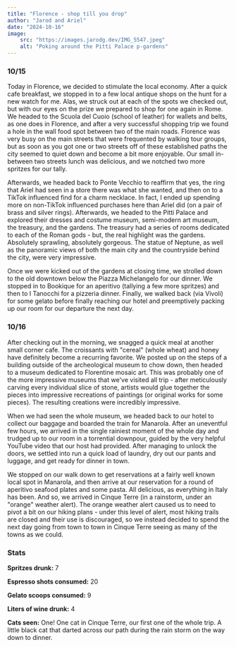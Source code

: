 ```yaml
---
title: "Florence - shop till you drop"
author: "Jarod and Ariel"
date: "2024-10-16"
image:
    src: "https://images.jarodg.dev/IMG_5547.jpeg"
    alt: "Poking around the Pitti Palace p-gardens"
---
```


### 10/15

Today in Florence, we decided to stimulate the local economy. After a quick cafe breakfast, we stopped in to a few local antique shops on the hunt for a new watch for me. Alas, we struck out at each of the spots we checked out, but with our eyes on the prize we prepared to shop for one again in Rome. We headed to the Scuola del Cuoio (school of leather) for wallets and belts, as one does in Florence, and after a very successful shopping trip we found a hole in the wall food spot between two of the main roads. Florence was very busy on the main streets that were frequented by walking tour groups, but as soon as you got one or two streets off of these established paths the city seemed to quiet down and become a bit more enjoyable. Our small in-between two streets lunch was delicious, and we notched two more spritzes for our tally.

Afterwards, we headed back to Ponte Vecchio to reaffirm that yes, the ring that Ariel had seen in a store there was what she wanted, and then on to a TikTok influenced find for a charm necklace. In fact, I ended up spending more on non-TikTok influenced purchases here than Ariel did (on a pair of brass and silver rings). Afterwards, we headed to the Pitti Palace and explored their dresses and costume museum, semi-modern art museum, the treasury, and the gardens. The treasury had a series of rooms dedicated to each of the Roman gods - but, the real highlight was the gardens. Absolutely sprawling, absolutely gorgeous. The statue of Neptune, as well as the panoramic views of both the main city and the countryside behind the city, were very impressive.

Once we were kicked out of the gardens at closing time, we strolled down to the old downtown below the Piazza Michelangelo for our dinner. We stopped in to Bookique for an aperitivo (tallying a few more spritzes) and then to I Tanocchi for a pizzeria dinner. Finally, we walked back (via Vivoli) for some gelato before finally reaching our hotel and preemptively packing up our room for our departure the next day.

### 10/16

After checking out in the morning, we snagged a quick meal at another small corner cafe. The croissants with "cereal" (whole wheat) and honey have definitely become a recurring favorite. We posted up on the steps of a building outside of the archeological museum to chow down, then headed to a museum dedicated to Florentine mosaic art. This was probably one of the more impressive museums that we've visited all trip - after meticulously carving every individual slice of stone, artists would glue together the pieces into impressive recreations of paintings (or original works for some pieces). The resulting creations were incredibly impressive.

When we had seen the whole museum, we headed back to our hotel to collect our baggage and boarded the train for Manarola. After an uneventful few hours, we arrived in the single rainiest moment of the whole day and trudged up to our room in a torrential downpour, guided by the very helpful YouTube video that our host had provided. After managing to unlock the doors, we settled into run a quick load of laundry, dry out our pants and luggage, and get ready for dinner in town.

We stopped on our walk down to get reservations at a fairly well known local spot in Manarola, and then arrive at our reservation for a round of aperitivo seafood plates and some pasta. All delicious, as everything in Italy has been. And so, we arrived in Cinque Terre (in a rainstorm, under an "orange" weather alert). The orange weather alert caused us to need to pivot a bit on our hiking plans - under this level of alert, most hiking trails are closed and their use is discouraged, so we instead decided to spend the next day going from town to town in Cinque Terre seeing as many of the towns as we could.

### Stats

**Spritzes drunk:** 7

**Espresso shots consumed:** 20

**Gelato scoops consumed:** 9

**Liters of wine drunk:** 4

**Cats seen:** One! One cat in Cinque Terre, our first one of the whole trip. A little black cat that darted across our path during the rain storm on the way down to dinner.
